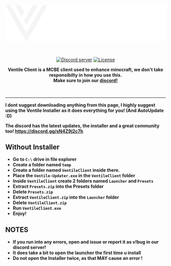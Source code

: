 <br>
<div align="center">
  <p>
    <a href="https://ventile-client.github.io/Web/"><img src="https://github.com/Ventile-Client/OtherSource/blob/main/Assets/Images/Banner.png?raw=true" width="600" alt="Ventile Banner" /></a>
  </p>
  <br/>
  <p>
    <a href="https://discord.gg/sN4Z9j2c7h"><img src="https://img.shields.io/discord/890387370103414814?color=5865F2&logo=discord&logoColor=white" alt="Discord server"/></a>
    <a href="https://creativecommons.org/licenses/by-nc/4.0/"><img src="https://img.shields.io/static/v1?label=license&message=BY-NC%204.0&color=orange&logo=creative%20commons&logoColor=white" alt="License"/></a>
  </p>
  <p>
    <b>Ventile Client<b> is a MCBE client used to enhance minecraft, we don't take responsibilty in how you use this.<br>
    Make sure to join our <a href="https://discord.gg/sN4Z9j2c7h">discord!</a>
  </p>
</div>
<br>

---
    
I dont suggest downloading anything from this page, I highly suggest using the Ventile Installer as it does everything for you! (And AutoUpdate :D)
    
The discord has the latest updates, the installer and a great community too!
https://discord.gg/sN4Z9j2c7h
    
## Without Installer

* Go to `C:\` drive in file explorer
* Create a folder named `temp`
* Create a folder named `VentileClient` inside there.
* Place the `Ventile-Updater.exe` in the `VentileClient` folder
* Inside `VentileClient` create 2 folders named `Launcher` and `Presets`
* Extract `Presets.zip` into the Presets folder
* Delete `Presets.zip`
* Extract `VentileClient.zip` into the `Launcher` folder
* Delete `VentileClient.zip`
* Run `VentileClient.exe`
* Enjoy!

## NOTES
    
 - If you run into any errors, open and issue or report it as v!bug in our discord server!
 - It does take a bit to open the launcher the first time u install
 - Do not open the Installer twice, as that MAY cause an error !
